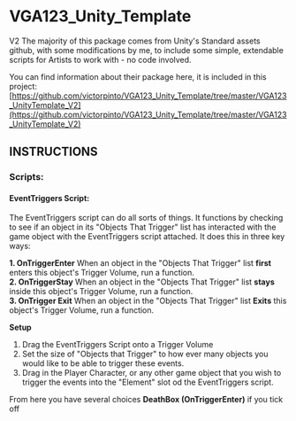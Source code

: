# VGA123_Unity_Template
 V2
 The majority of this package comes from Unity's Standard assets github, with some modifications by me, to include some simple, extendable scripts for Artists to work with - no code involved. 

You can find information about their package here, it is included in this project:
[https://github.com/victorpinto/VGA123_Unity_Template/tree/master/VGA123_UnityTemplate_V2](https://github.com/victorpinto/VGA123_Unity_Template/tree/master/VGA123_UnityTemplate_V2)

## INSTRUCTIONS 
### Scripts: 
#### EventTriggers Script:
The EventTriggers script can do all sorts of things. It functions by checking to see if an object in its "Objects That Trigger" list has interacted with the game object with the EventTriggers script attached. It does this in three key ways:

 **1. **OnTriggerEnter****
When an object in the "Objects That Trigger" list **first** enters this object's Trigger Volume, run a function.   
 **2. OnTriggerStay**
When an object in the "Objects That Trigger" list **stays** inside this object's Trigger Volume, run a function.  
 **3. OnTrigger Exit**
When an object in the "Objects That Trigger" list **Exits** this object's Trigger Volume, run a function. 

**Setup**

 1. Drag the EventTriggers Script onto a Trigger Volume 
 2. Set the size of "Objects that Trigger" to how ever many objects you would like to be able to trigger these events. 
 3. Drag in the Player Character, or any other game object that you wish to trigger the events into the "Element" slot od the EventTriggers script. 

From here you have several choices 
**DeathBox (OnTriggerEnter)**
if you tick off 

 



<!--stackedit_data:
eyJoaXN0b3J5IjpbMTI1NjA4ODA4NSwtMTIzMTc5NTY5MF19
-->